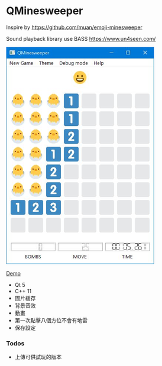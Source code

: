 # QMinesweeper

Inspire by https://github.com/muan/emoji-minesweeper

Sound playback library use BASS
https://www.un4seen.com/

![image](https://github.com/billlin0904/QMinesweeper/blob/master/demo.JPG)

[Demo](https://youtu.be/1lxJpgCcST0)

- Qt 5
- C++ 11
- 圖片緩存
- 背景音效
- 動畫
- 第一次點擊八個方位不會有地雷
- 保存設定

### Todos

- 上傳可供試玩的版本
